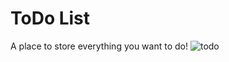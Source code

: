 # ToDo List
A place to store everything you want to do!
![todo](https://user-images.githubusercontent.com/40778747/225035313-025ff6c7-b730-418b-87d2-f6a20dff8100.png)
